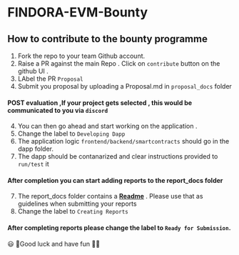 # FINDORA-EVM-Bounty


## How to contribute to the bounty programme

1) Fork the repo to your team Github account.
2) Raise a PR against the main Repo . Click on `contribute` button on the github UI .
3) LAbel the PR `Proposal`   
3) Submit you proposal by uploading a Proposal.md in `proposal_docs` folder

#### POST evaluation ,If your project gets selected , this would be communicated to you via `discord`

4) You can then go ahead and start working on the application . 
5) Change the label to `Developing Dapp`   
5) The application logic `frontend/backend/smartcontracts` should go in the dapp folder.
6) The dapp should be contanarized and clear instructions provided to `run/test` it

#### After completion you can start adding reports to the report_docs folder

7) The report_docs folder contains a **[Readme](report_docs/Readme.md)** . Please use that as guidelines when submitting your reports 
8) Change the label to `Creating Reports` 

#### After completing reports please change the label to `Ready for Submission`.


😃 🚀Good luck and have fun 🚀😃 